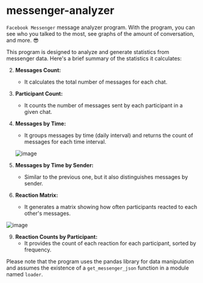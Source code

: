 # messenger-analyzer
`Facebook Messenger` message analyzer program. With the program, you can see who you talked to the most, see graphs of the amount of conversation, and more. 😎

This program is designed to analyze and generate statistics from messenger data. Here's a brief summary of the statistics it calculates:

2. **Messages Count:**
   - It calculates the total number of messages for each chat.

4. **Participant Count:**
   - It counts the number of messages sent by each participant in a given chat.

5. **Messages by Time:**
   - It groups messages by time (daily interval) and returns the count of messages for each time interval.
   
   ![image](https://github.com/pallagj/messenger-analyzer/assets/37118052/e5eea9c9-d96b-49b8-93e8-f42c6ada5e05)

6. **Messages by Time by Sender:**
   - Similar to the previous one, but it also distinguishes messages by sender.

8. **Reaction Matrix:**
   - It generates a matrix showing how often participants reacted to each other's messages.

![image](https://github.com/pallagj/messenger-analyzer/assets/37118052/e0db7511-b039-473e-92f6-1ae9a6fca2c6)




9. **Reaction Counts by Participant:**
   - It provides the count of each reaction for each participant, sorted by frequency.

Please note that the program uses the pandas library for data manipulation and assumes the existence of a `get_messenger_json` function in a module named `loader`.
